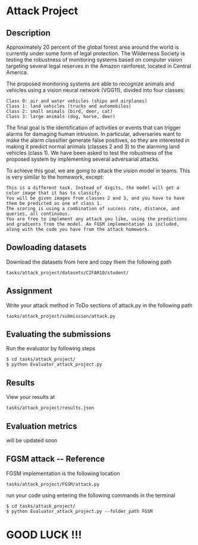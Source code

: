 # Attack Project

## Description
Approximately 20 percent of the global forest area around the world is currently under some form of legal protection. The Wilderness Society is testing the robustness of monitoring systems based on computer vision targeting several legal reserves in the Amazon rainforest, located in Central America. 

The proposed monitoring systems are able to recognize animals and vehicles using a vision neural network (VGG11), divided into four classes:

    Class 0: air and water vehicles (ships and airplanes)
    Class 1: land vehicles (trucks and automobiles)
    Class 2: small animals (bird, deer, cat)
    Class 3: large animals (dog, horse, deer)

The final goal is the identification of activities or events that can trigger alarms for damaging human intrusion. In particular, adversaries want to make the alarm classifier generate false positives, so they are interested in making it predict normal animals (classes 2 and 3) to the alarming land vehicles (class 1). We have been asked to test the robustness of the proposed system by implementing several adversarial attacks. 

To achieve this goal, we are going to attack the vision model in teams. This is very similar to the homework, except:

    This is a different task. Instead of digits, the model will get a color image that it has to classify.
    You will be given images from classes 2 and 3, and you have to have them be predicted as one of class 1.
    The scoring is using a combination of success rate, distance, and queries, all continuous.
    You are free to implement any attack you like, using the predictions and gradients from the model. An FGSM implementation is included, along with the code you have from the attack homework.


## Dowloading datasets
Download the datasets from here and copy them the following path 
```
tasks/attack_project/datasets/CIFAR10/student/
```

## Assignment
Write your attack method in ToDo sections of attack.py in the following path
```
tasks/attack_project/submission/attack.py
```

## Evaluating the submissions
Run the evaluator by following steps
```
$ cd tasks/attack_project/
$ python Evaluator_attack_project.py
```

## Results
View your results at 
```
tasks/attack_project/results.json
```

## Evaluation metrics
will be updated soon

## FGSM attack -- Reference
FGSM implementation is the following location
```
tasks/attack_project/FGSM/attack.py
```
run your code using entering the following commands in the terminal
```
$ cd tasks/attack_project/
$ python Evaluator_attack_project.py --folder_path FGSM
```

# GOOD LUCK !!!
